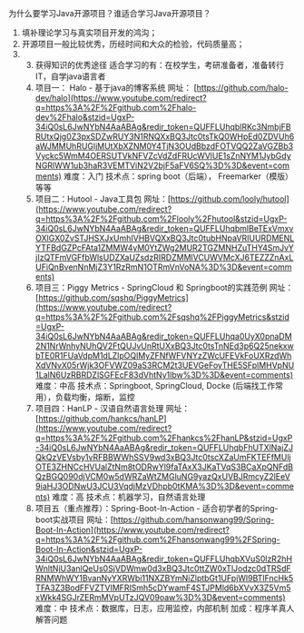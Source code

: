 为什么要学习Java开源项目？谁适合学习Java开源项目？

1. 填补理论学习与真实项目开发的鸿沟；
2.  开源项目一般比较优秀，历经时间和大众的检验，代码质量高；
3. 3. 获得知识的优秀途径 适合学习的有：在校学生，考研准备者，准备转行IT，自学java语言者  
   4. 项目一： Halo - 基于java的博客系统 网址： [https://github.com/halo-dev/halo](https://www.youtube.com/redirect?q=https%3A%2F%2Fgithub.com%2Fhalo-dev%2Fhalo&stzid=UgxP-34iQ0sL6JwNYbN4AaABAg&redir_token=QUFFLUhqblRKc3NmbjFBRUtxQjg0Z3pxSDZwRUY3N1RNQXxBQ3Jtc0tsTkQ0WHpEd0ZDVUh6aWJMMUhRUGljMUtXbXZNM0Y4TjN3OUdBbzdFOTVQQ2ZaVGZBb3Vyckc5WmM4OERSUTVkNFVZcVdZdFRUcWVlUE1sZnNYM1JybGdyNGRlWW1ub3haR3VEMTViN2V2bjF5aFV6SQ%3D%3D&event=comments) 难度：入门 技术点：spring boot（后端）， Freemarker（模版）等等  
   5. 项目二：Hutool - Java工具包 网址：[https://github.com/looly/hutool](https://www.youtube.com/redirect?q=https%3A%2F%2Fgithub.com%2Flooly%2Fhutool&stzid=UgxP-34iQ0sL6JwNYbN4AaABAg&redir_token=QUFFLUhqbmlBeTExVmxvOXlGX0ZvSTJHSXJxUmhIVHBVQXxBQ3Jtc0tubHNpaVRIUURDMENLYTFBdGZPcFAta1ZMMW4yM0YtZWg2MUR2TGZMNHZuTHY4SmJvYjIzQTFmVGFfbWlsUDZXaUZsdzRIRDZMMlVCUWVMcXJ6TEZZZnAxLUFiQnBvenNnMjZ3Y1RzRmN1OTRmVnVoNA%3D%3D&event=comments)  
   6. 项目三：Piggy Metrics - SpringCloud 和 Springboot的实践范例 网址：[https://github.com/sqshq/PiggyMetrics](https://www.youtube.com/redirect?q=https%3A%2F%2Fgithub.com%2Fsqshq%2FPiggyMetrics&stzid=UgxP-34iQ0sL6JwNYbN4AaABAg&redir_token=QUFFLUhqa0UyX0pnaDM2N1NrWnhyNUhQV2FtQUJvUnRtUXxBQ3Jtc0tsTnNEd3p6Q25nekxwbTE0R1FUaVdpM1dLZlpOQlMyZFNfWFVNYzZWcUFEVkFoUXRzdWhXdVNvX05rWjk3OFVWZ09aS3RCM2t3UEVGeFoyTHE5SFplMHVpNU1LalN6UzRBRDZlSGFEcF83dVhtNy1lbw%3D%3D&event=comments) 难度：中高 技术点：Springboot, SpringCloud, Docke (后端找工作常用），负载均衡，熔断，监控  
   7. 项目四：HanLP - 汉语自然语言处理 网址：[https://github.com/hankcs/hanLP](https://www.youtube.com/redirect?q=https%3A%2F%2Fgithub.com%2Fhankcs%2FhanLP&stzid=UgxP-34iQ0sL6JwNYbN4AaABAg&redir_token=QUFFLUhqbFhUTXlNajZJQkQzVEVsby1vRFBBWWhSSV9wd3xBQ3Jtc0tscXZaUmFKTEFfMUljOTE3ZHNCcHVUalZtNm8tODRwYl9faTAxX3JKaTVqS3BCaXpQNFdBQzBGQ090djVCM0w5dWRZaWtZMGluNG9yazQxUVBJRmcyZ2lEeV9iaHJ3ODNwU3JCU3VqdjMzVDhpb0tKMA%3D%3D&event=comments) 难度：高 技术点：机器学习，自然语言处理  
   8. 项目五（重点推荐）：Spring-Boot-In-Action - 适合初学者的Spring-boot实战项目 网址：[https://github.com/hansonwang99/Spring-Boot-In-Action](https://www.youtube.com/redirect?q=https%3A%2F%2Fgithub.com%2Fhansonwang99%2FSpring-Boot-In-Action&stzid=UgxP-34iQ0sL6JwNYbN4AaABAg&redir_token=QUFFLUhqbXVuS0lzR2hHWnltNjU3anlQeUs0SjVDWmw0d3xBQ3Jtc0ttZW0xTlJodzc0dTRSdFRNMWhWY1BvanNyYXRWbi11NXZBYmNiZlptbGt1UFpjWl9BTlFncHk5TFA3Z3BodFFVZTVIMFRlSmh5cDYwamF4STJPMld6bXVvX3Z5Vm5xWkk4SGJrZERmMVpUTzJQV09oaw%3D%3D&event=comments) 难度：中 技术点：数据库，日志，应用监控，内部机制 加成：程序羊真人解答问题